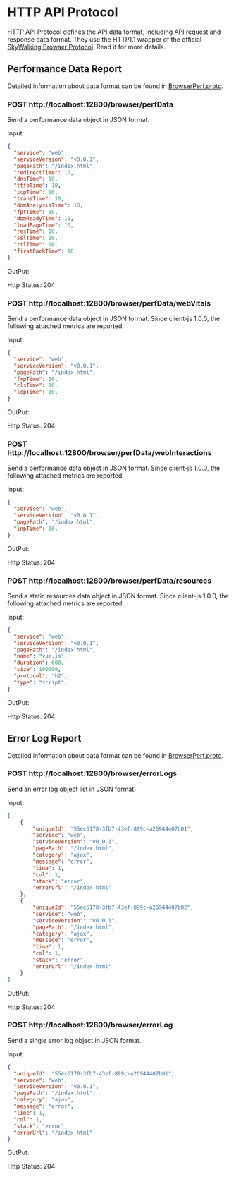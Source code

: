# HTTP API Protocol

HTTP API Protocol defines the API data format, including API request and response data format.
They use the HTTP1.1 wrapper of the official [SkyWalking Browser Protocol](browser-protocol.md). Read it for more details.

## Performance Data Report

Detailed information about data format can be found in [BrowserPerf.proto](https://github.com/apache/skywalking-data-collect-protocol/blob/master/browser/BrowserPerf.proto).

### POST http://localhost:12800/browser/perfData

Send a performance data object in JSON format.

Input:

```json
{
  "service": "web",
  "serviceVersion": "v0.0.1",
  "pagePath": "/index.html",
  "redirectTime": 10,
  "dnsTime": 10,
  "ttfbTime": 10,
  "tcpTime": 10,
  "transTime": 10,
  "domAnalysisTime": 10,
  "fptTime": 10,
  "domReadyTime": 10,
  "loadPageTime": 10,
  "resTime": 10,
  "sslTime": 10,
  "ttlTime": 10,
  "firstPackTime": 10,
}
```

OutPut:

Http Status: 204

### POST http://localhost:12800/browser/perfData/webVitals

Send a performance data object in JSON format. Since client-js 1.0.0, the following attached metrics are reported.

Input:

```json
{
  "service": "web",
  "serviceVersion": "v0.0.1",
  "pagePath": "/index.html",
  "fmpTime": 10,
  "clsTime": 10,
  "lcpTime": 10,
}
```

OutPut:

Http Status: 204

### POST http://localhost:12800/browser/perfData/webInteractions

Send a performance data object in JSON format. Since client-js 1.0.0, the following attached metrics are reported.

Input:

```json
{
  "service": "web",
  "serviceVersion": "v0.0.1",
  "pagePath": "/index.html",
  "inpTime": 10,
}
```

OutPut:

Http Status: 204

### POST http://localhost:12800/browser/perfData/resources

Send a static resources data object in JSON format. Since client-js 1.0.0, the following attached metrics are reported.

Input:

```json
{
  "service": "web",
  "serviceVersion": "v0.0.1",
  "pagePath": "/index.html",
  "name": "vue.js",
  "duration": 600,
  "size": 100000,
  "protocol": "h2",
  "type": "script",
}
```

OutPut:

Http Status: 204

## Error Log Report

Detailed information about data format can be found in [BrowserPerf.proto](https://github.com/apache/skywalking-data-collect-protocol/blob/master/browser/BrowserPerf.proto).

### POST http://localhost:12800/browser/errorLogs

Send an error log object list in JSON format.

Input:

```json
[
    {
        "uniqueId": "55ec6178-3fb7-43ef-899c-a26944407b01",
        "service": "web",
        "serviceVersion": "v0.0.1",
        "pagePath": "/index.html",
        "category": "ajax",
        "message": "error",
        "line": 1,
        "col": 1,
        "stack": "error",
        "errorUrl": "/index.html"
    },
    {
        "uniqueId": "55ec6178-3fb7-43ef-899c-a26944407b02",
        "service": "web",
        "serviceVersion": "v0.0.1",
        "pagePath": "/index.html",
        "category": "ajax",
        "message": "error",
        "line": 1,
        "col": 1,
        "stack": "error",
        "errorUrl": "/index.html"
    }
]
```

OutPut:

Http Status: 204

### POST http://localhost:12800/browser/errorLog

Send a single error log object in JSON format.

Input:

```json
{
  "uniqueId": "55ec6178-3fb7-43ef-899c-a26944407b01",
  "service": "web",
  "serviceVersion": "v0.0.1",
  "pagePath": "/index.html",
  "category": "ajax",    
  "message": "error",
  "line": 1,
  "col": 1,
  "stack": "error",
  "errorUrl": "/index.html"
}
```

OutPut:

Http Status: 204
